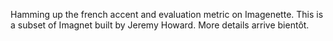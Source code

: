 Hamming up the french accent and evaluation metric on Imagenette. This is a subset of Imagnet built by Jeremy Howard. More details arrive bientôt. 
